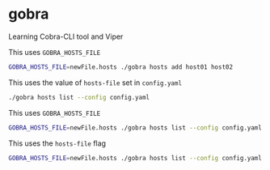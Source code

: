 # gobra
Learning Cobra-CLI tool and Viper

This uses `GOBRA_HOSTS_FILE`

```bash
GOBRA_HOSTS_FILE=newFile.hosts ./gobra hosts add host01 host02
```


This uses the value of `hosts-file` set in `config.yaml`

```bash
./gobra hosts list --config config.yaml
```


This uses `GOBRA_HOSTS_FILE`

```bash
GOBRA_HOSTS_FILE=newFile.hosts ./gobra hosts list --config config.yaml
```



This uses the `hosts-file` flag

```bash
GOBRA_HOSTS_FILE=newFile.hosts ./gobra hosts list --config config.yaml --hosts-file=pScan.hosts
```